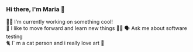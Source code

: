 ### Hi there, I'm Maria 👋
👩‍💻 I’m currently working on something cool!<br/>
🚀 I like to move forward and learn new things 📖🧠
🗣️ Ask me about software testing<br/>
🐈 I` m a cat person and i really love art 🎨<br/>
